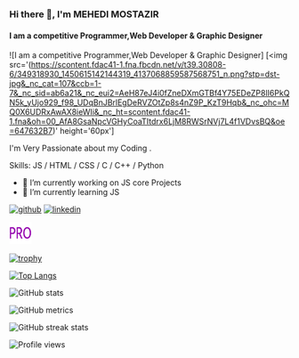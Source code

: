 ### Hi there 👋, I'm MEHEDI MOSTAZIR
#### I am a competitive Programmer,Web Developer & Graphic Designer
![I am a competitive Programmer,Web Developer & Graphic Designer]
[<img src='(https://scontent.fdac41-1.fna.fbcdn.net/v/t39.30808-6/349318930_1450615142144319_4137068859587568751_n.png?stp=dst-jpg&_nc_cat=107&ccb=1-7&_nc_sid=ab6a21&_nc_eui2=AeH87eJ4i0fZneDXmGTBf4Y75EDeZP8lI6PkQN5k_yUjo929_f98_UDqBnJBrlEgDeRVZOtZp8s4nZ9P_KzT9Hqb&_nc_ohc=MQ0X6UDRxAwAX8ieWIi&_nc_ht=scontent.fdac41-1.fna&oh=00_AfA8GsaNpcVGHyCoaTItdrx6LjM8RWSrNVj7L4f1VDvsBQ&oe=647632B7)' height='60px']

I'm Very Passionate about my Coding .

Skills:    JS / HTML / CSS / C / C++ / Python

- 🔭 I’m currently working on JS core Projects 
- 🌱 I’m currently learning JS 


[<img src='https://cdn.jsdelivr.net/npm/simple-icons@3.0.1/icons/github.svg' alt='github' height='40'>](https://github.com/Mehedi-mostazir)  [<img src='https://cdn.jsdelivr.net/npm/simple-icons@3.0.1/icons/linkedin.svg' alt='linkedin' height='40'>](https://www.linkedin.com/in/mehedi-mostazir-b7623622b/)  

<a href='https://github.com/pricing'><img src='https://raw.githubusercontent.com/acervenky/animated-github-badges/master/assets/pro.gif' width='40' height='40'></a> 

[![trophy](https://github-profile-trophy.vercel.app/?username=Mehedi-mostazir)](https://github.com/ryo-ma/github-profile-trophy)

[![Top Langs](https://github-readme-stats.vercel.app/api/top-langs/?username=Mehedi-mostazir)](https://github.com/anuraghazra/github-readme-stats)

![GitHub stats](https://github-readme-stats.vercel.app/api?username=Mehedi-mostazir&show_icons=true)  


![GitHub metrics](https://metrics.lecoq.io/Mehedi-mostazir)  

![GitHub streak stats](https://streak-stats.demolab.com/?user=Mehedi-mostazir)  

![Profile views](https://gpvc.arturio.dev/Mehedi-mostazir)  
